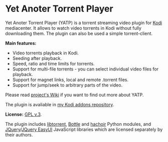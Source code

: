 # Yet Anoter Torrent Player

Yet Anoter Torrent Player (YATP) is a torrent streaming video plugin for [Kodi](http://kodi.tv) mediacenter.
It allows to watch video torrents in Kodi without fully downloading them. The plugin can also be used a simple
torrent-client.

**Main features:**

- Video torrents playback in Kodi.
- Seeding after playback.
- Speed, ratio and time limits for torrents.
- Support for multi-file torrents - you can select individual video files for playback.
- Support for magnet links, local and remote .torrent files.
- Support for jump/seek to arbitrary parts of the video.

Please read [project's Wiki](https://github.com/romanvm/kodi.yatp/wiki) if you want to find out more about YATP.

The plugin is avaliable in [my Kodi addons repository](https://romanvm.github.io/kodi_repo/repo/repository.romanvm/repository.romanvm-2.0.0.zip).

**License:** [GPL v.3](http://www.gnu.org/licenses/gpl-3.0.en.html).

The plugin includes [libtorrent](http://libtorrent.org), [Bottle](http://bottlepy.org/docs/dev/index.html)
and [hachoir](http://hachoir3.readthedocs.org) Python modules,
and [JQuery](https://jquery.com)/[JQuery EasyUI](http://www.jeasyui.com) JavaScript libraries
which are licensed separately by their authors.
